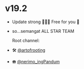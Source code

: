 

# v19.2

- Update strong 💪🔥🔥  Free for you 🤭
- so...semangat ALL STAR TEAM 

     Root channel:
- 🛠️ [@artofrooting](https://t.me/artofrooting)
- ☎️ [@nerimo_ingPandum](https://t.me/nerimo_ingPandum)
